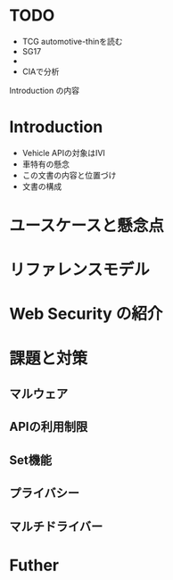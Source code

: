 

# TODO

* TCG automotive-thinを読む
* SG17
*
* CIAで分析


Introduction の内容


# Introduction

* Vehicle APIの対象はIVI
* 車特有の懸念
* この文書の内容と位置づけ
* 文書の構成

# ユースケースと懸念点



# リファレンスモデル
# Web Security の紹介
# 課題と対策

## マルウェア

## APIの利用制限

## Set機能

## プライバシー

## マルチドライバー

# Futher 




